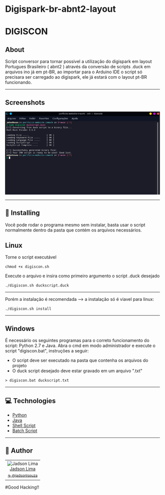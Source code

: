 # Digispark-br-abnt2-layout
# DIGISCON

## About

Script conversor para tornar possivel a utilização do digispark em layout Portugues Brasileiro ( abnt2 ) através da conversão de scripts .duck em arquivos ino já em pt-BR, ao importar para o Arduino IDE o script só precisara ser carregado ao digispark, ele já estará com o layout pt-BR funcionando. 

---

## Screenshots

![Screenshot](./Screenshot.png)

---

## 💾 Installing

Você pode rodar o programa mesmo sem instalar, basta usar o script normalmente dentro da pasta que contém os arquivos necessários.

## Linux

Torne o script executável
```
chmod +x digiscon.sh
```
Execute o arquivo e insira como primeiro argumento o script .duck desejado
```
./digiscon.sh duckscript.duck
```

<hr>

Porém a instalação é recomendada -->  a instalação só é viavel para linux:

```
./digiscon.sh install
```

<hr>

## Windows

É necessário os seguintes programas para o correto funcionamento do script: Python 2.7 e Java.
Abra o cmd em modo administrador e execute o script "digiscon.bat", instruções a seguir:
    
- O script deve ser executado na pasta que contenha os arquivos do projeto
- O duck script desejado deve estar gravado em um arquivo ".txt"

```    
> digiscon.bat duckscript.txt
```

<hr>

## 💻 Technologies

- [Python](https://www.python.org/)
- [Java](https://docs.oracle.com/javase/7/docs/technotes/guides/language/)
- [Shell Script](https://www.shellscript.sh/)
- [Batch Script](https://www.tutorialspoint.com/batch_script/index.htm)

<hr>

## 📖 Author
<table>
  <tr>
    <td  align=center>
        <img src="https://avatars.githubusercontent.com/u/5987583?v=4" width="100px" alt="Jadson Lima">
        <a href="https://github.com/jadsonlsouza">
          <br>
            Jadson Lima
          </br>
        </a>
        <sub>
          <a href="https://www.instagram.com/jadsonlsouza/" alt="instagram">
            ☕️ @jadsonlsouza
          </a>
        </sub>
    </td>
  </tr>
</table>


#Good Hacking!!
